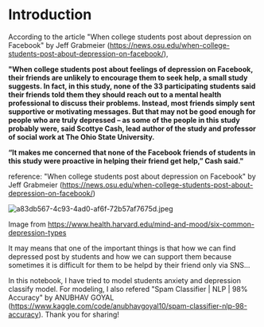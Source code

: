 # Introduction

According to the article "When college students post about depression on Facebook" by Jeff Grabmeier (https://news.osu.edu/when-college-students-post-about-depression-on-facebook/),

**"When college students post about feelings of depression on Facebook, their friends are unlikely to encourage them to seek help, a small study suggests. In fact, in this study, none of the 33 participating students said their friends told them they should reach out to a mental health professional to discuss their problems. Instead, most friends simply sent supportive or motivating messages. But that may not be good enough for people who are truly depressed – as some of the people in this study probably were, said Scottye Cash, lead author of the study and professor of social work at The Ohio State University.**

**“It makes me concerned that none of the Facebook friends of students in this study were proactive in helping their friend get help,” Cash said."**

reference: "When college students post about depression on Facebook" by Jeff Grabmeier (https://news.osu.edu/when-college-students-post-about-depression-on-facebook/)

![a83db567-4c93-4ad0-af6f-72b57af7675d.jpeg](attachment:4d991573-3ebd-4efd-a69a-cfbaef6653d7.jpeg)

Image from https://www.health.harvard.edu/mind-and-mood/six-common-depression-types

It may means that one of the important things is that how we can find depressed post by students and how we can support them because sometimes it is difficult for them to be helpd by their friend only via SNS...

In this notebook, I have tried to model students anxiety and depression classify model. For modeling, I also refered "Spam Classifier | NLP | 98% Accuracy" by ANUBHAV GOYAL (https://www.kaggle.com/code/anubhavgoyal10/spam-classifier-nlp-98-accuracy). Thank you for sharing!